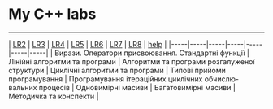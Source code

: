 # My C++ labs

---

| [LR2](https://github.com/KoTuK777/LR/tree/master/LR2) | [LR3](https://github.com/KoTuK777/LR/tree/master/LR3) | [LR4](https://github.com/KoTuK777/LR/tree/master/LR4) | [LR5](https://github.com/KoTuK777/LR/tree/master/LR5) | [LR6](https://github.com/KoTuK777/LR/tree/master/LR6) | [LR7](https://github.com/KoTuK777/LR/tree/master/LR7) | [LR8](https://github.com/KoTuK777/LR/tree/master/LR8) | [help](https://github.com/KoTuK777/LR/tree/master/help) |
|-----|-----|-----|-----|-----|-----|-----|
| Вирази. Оператори присвоювання. Стандартні   функції | Лінійні алгоритми та програми | Алгоритми та програми розгалуженої структури | Циклічні алгоритми та програми | Типові прийоми програмування | Програмування ітераційних циклічних обчислю-вальних процесів | Одновимірні масиви | Багатовимірні масиви | Методичка та конспекти |
